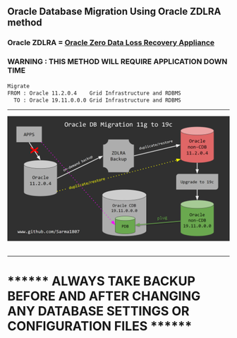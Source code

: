 ## Oracle Database Migration Using Oracle ZDLRA method

### Oracle ZDLRA = [Oracle Zero Data Loss Recovery Appliance](https://www.oracle.com/engineered-systems/zero-data-loss-recovery-appliance/)

### WARNING : THIS METHOD WILL REQUIRE APPLICATION DOWN TIME

```
Migrate
FROM : Oracle 11.2.0.4    Grid Infrastructure and RDBMS
  TO : Oracle 19.11.0.0.0 Grid Infrastructure and RDBMS
```
---
![process.png](https://github.com/sarma1807/Oracle/blob/main/Migration/using_ZDLRA/process.png) <br><br>

---

# ****** ALWAYS TAKE BACKUP BEFORE AND AFTER CHANGING ANY DATABASE SETTINGS OR CONFIGURATION FILES ******
